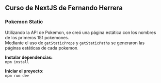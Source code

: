 ## Curso de NextJS de Fernando Herrera  

### Pokemon Static  

Utilizando la API de Pokemon, se creó una página estática con los nombres de los primeros 151 pokemones.  
Mediante el uso de `getStaticProps` y `getStaticPaths` se generaron las páginas estáticas de cada pokemon.  

**Instalar dependencias:**  
```npm install```  

**Iniciar el proyecto:**  
```npm run dev```